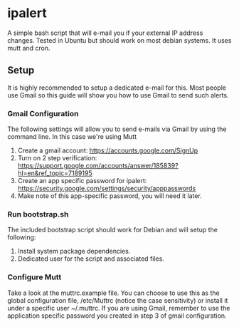 # ipalert
A simple bash script that will e-mail you if your external IP address changes. Tested in Ubuntu but should work on most debian systems. It uses mutt and cron. 

## Setup
It is highly recommended to setup a dedicated e-mail for this. Most people use Gmail so this guide will show you how to use Gmail to send such alerts. 

### Gmail Configuration
The following settings will allow you to send e-mails via Gmail by using the command line. In this case we're using Mutt
1. Create a gmail account: https://accounts.google.com/SignUp
2. Turn on 2 step verification: https://support.google.com/accounts/answer/185839?hl=en&ref_topic=7189195
3. Create an app specific password for ipalert: https://security.google.com/settings/security/apppasswords 
4. Make note of this app-specific password, you will need it later.

### Run bootstrap.sh
The included bootstrap script should work for Debian and will setup the following:
1. Install system package dependencies. 
2. Dedicated user for the script and associated files.

### Configure Mutt
Take a look at the muttrc.example file. You can choose to use this as the global configuration file, /etc/Muttrc (notice the case sensitivity) or install it under a specific user ~/.muttrc. If you are using Gmail, remember to use the application specific password you created in step 3 of gmail configuration. 





